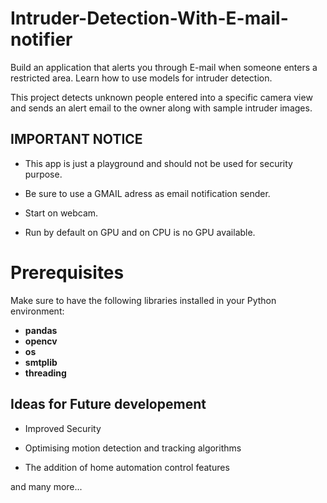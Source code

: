 # Intruder-Detection-With-E-mail-notifier
Build an application that alerts you through E-mail when someone enters a restricted area. Learn how to use models for intruder detection.

This project detects unknown people entered into a specific camera view and sends an alert email to the owner along with sample intruder images.

## **IMPORTANT NOTICE**
- This app is just a playground and should not be used for security purpose.

- Be sure to use a GMAIL adress as email notification sender.

- Start on webcam.

- Run by default on GPU and on CPU is no GPU available.

# **Prerequisites**
Make sure to have the following libraries installed in your Python environment:

- **pandas**
- **opencv**
- **os**
- **smtplib**
- **threading**

## **Ideas for Future developement**

- Improved Security

- Optimising motion detection and tracking algorithms

- The addition of home automation control features

and many more...
